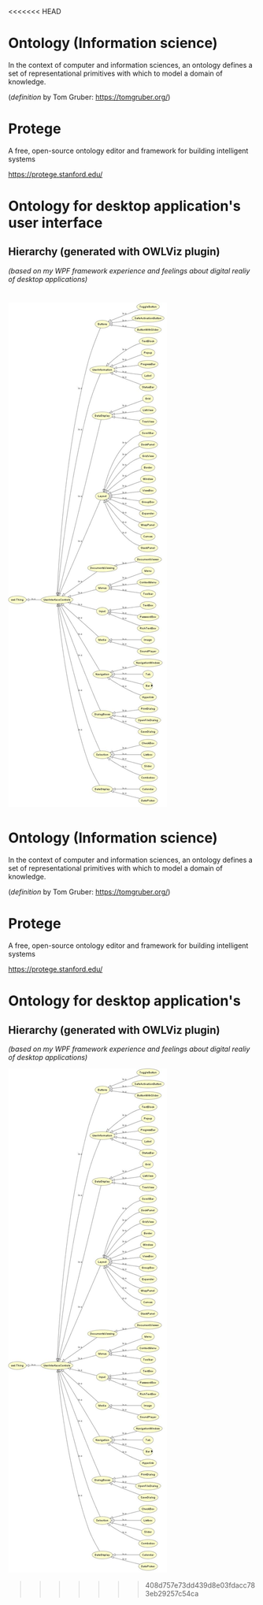<<<<<<< HEAD


# Ontology (Information science)

In the context of computer and information sciences, an ontology defines a set of representational primitives with which to model a domain of knowledge.


(_definition_ by Tom Gruber: https://tomgruber.org/)


# Protege

A free, open-source ontology editor and framework for building intelligent systems

https://protege.stanford.edu/

# Ontology for desktop application's user interface 

## Hierarchy (generated with OWLViz plugin)

_(based on my WPF framework experience and feelings about digital realiy of desktop applications)_

![ontology](./ui-hierarchy.jpg)
=======


# Ontology (Information science)

In the context of computer and information sciences, an ontology defines a set of representational primitives with which to model a domain of knowledge.


(_definition_ by Tom Gruber: https://tomgruber.org/)


# Protege

A free, open-source ontology editor and framework for building intelligent systems

https://protege.stanford.edu/

# Ontology for desktop application's

## Hierarchy (generated with OWLViz plugin)

_(based on my WPF framework experience and feelings about digital realiy of desktop applications)_

![ontology](./ui-hierarchy.jpg)
>>>>>>> 408d757e73dd439d8e03fdacc783eb29257c54ca
